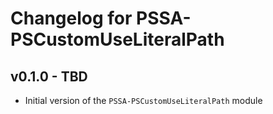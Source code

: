 # Changelog for PSSA-PSCustomUseLiteralPath

## v0.1.0 - TBD

* Initial version of the `PSSA-PSCustomUseLiteralPath` module